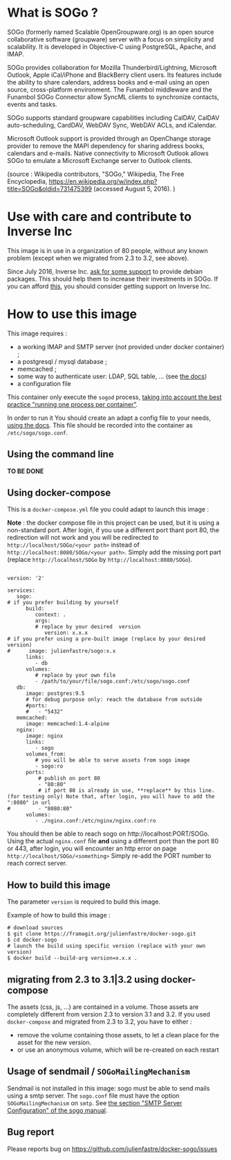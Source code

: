 # What is SOGo ?

SOGo (formerly named Scalable OpenGroupware.org) is an open source collaborative software (groupware) server with a focus on simplicity and scalability. It is developed in Objective-C using PostgreSQL, Apache, and IMAP.

SOGo provides collaboration for Mozilla Thunderbird/Lightning, Microsoft Outlook, Apple iCal/iPhone and BlackBerry client users. Its features include the ability to share calendars, address books and e-mail using an open source, cross-platform environment. The Funambol middleware and the Funambol SOGo Connector allow SyncML clients to synchronize contacts, events and tasks.

SOGo supports standard groupware capabilities including CalDAV, CalDAV auto-scheduling, CardDAV, WebDAV Sync, WebDAV ACLs, and iCalendar.

Microsoft Outlook support is provided through an OpenChange storage provider to remove the MAPI dependency for sharing address books, calendars and e-mails. Native connectivity to Microsoft Outlook allows SOGo to emulate a Microsoft Exchange server to Outlook clients.

(source : Wikipedia contributors, "SOGo," Wikipedia, The Free Encyclopedia, https://en.wikipedia.org/w/index.php?title=SOGo&oldid=731475399 (accessed August 5, 2016). )

# Use with care and contribute to Inverse Inc

This image is in use in a organization of 80 people, without any known problem (except when we migrated from 2.3 to 3.2, see above).

Since July 2016, Inverse Inc. [ask for some support](https://sogo.nu/nc/support/faq/article/why-production-packages-required-a-support-contract-from-inverse.html) to provide debian packages. This should help them to increase their investments in SOGo. If you can afford [this](https://sogo.nu/support/index_new.html#/commercial), you should consider getting support on Inverse Inc.

# How to use this image

This image requires :

- a working IMAP and SMTP server (not provided under docker container) ;
- a postgresql / mysql database ;
- memcached ;
- some way to authenticate user: LDAP, SQL table, ... (see [the docs](SOGoInstallationGuide.pdf))
- a configuration file

This container only execute the `sogod` process, [taking into account the best practice "running one process per container"](https://docs.docker.com/engine/userguide/eng-image/dockerfile_best-practices/#/run-only-one-process-per-container).

In order to run it You should create an adapt a config file to your needs, [using the docs](SOGoInstallationGuide.pdf). This file should be recorded into the container as `/etc/sogo/sogo.conf`.

## Using the command line

**TO BE DONE**

## Using docker-compose

This is a `docker-compose.yml` file you could adapt to launch this image :

**Note** : the docker compose file in this project can be used, but it is using a non-standard port. After login, if you use a different port thant port 80, the redirection will not work and you will be redirected to `http://localhost/SOGo/<your path>` instead of `http://localhost:8080/SOGo/<your path>`. Simply add the missing port part (replace `http://localhost/SOGo` by `http://localhost:8080/SOGo`).



```

version: '2'

services:
   sogo:
# if you prefer building by yourself
      build: 
         context: .
         args:
         # replace by your desired  version
            version: x.x.x
# if you prefer using a pre-built image (replace by your desired version)
#      image: julienfastre/sogo:x.x
      links: 
         - db
      volumes:
         # replace by your own file
         - /path/to/your/file/sogo.conf:/etc/sogo/sogo.conf
   db:
      image: postgres:9.5
      # for debug purpose only: reach the database from outside
      #ports:
      #   - "5432"
   memcached:
      image: memcached:1.4-alpine
   nginx:
      image: nginx
      links:
         - sogo
      volumes_from:
         # you will be able to serve assets from sogo image
         - sogo:ro
      ports:
          # publish on port 80
          - "80:80"
          # if port 80 is already in use, **replace** by this line. (for testing only) Note that, after login, you will have to add the ":8080" in url
#         - "8080:80"
      volumes: 
         - ./nginx.conf:/etc/nginx/nginx.conf:ro

```

You should then be able to reach sogo on http://localhost:PORT/SOGo. Using the actual `nginx.conf` file **and** using a different port than the port 80 or 443, after login, you will encounter an http error on page `http://localhost/SOGo/<something>` Simply re-add the PORT number to reach correct server.

## How to build this image

The parameter `version` is required to build this image.

Example of how to build this image : 

```
# download sources
$ git clone https://framagit.org/julienfastre/docker-sogo.git
$ cd docker-sogo
# launch the build using specific version (replace with your own version)
$ docker build --build-arg version=x.x.x .
```

## migrating from 2.3 to 3.1|3.2 using docker-compose

The assets (css, js, ...) are contained in a volume. Those assets are completely different from version 2.3 to version 3.1 and 3.2. If you used `docker-compose` and migrated from 2.3 to 3.2, you have to either :

- remove the volume containing those assets, to let a clean place for the asset for the new version.
- or use an anonymous volume, which will be re-created on each restart

## Usage of sendmail / `SOGoMailingMechanism`

Sendmail is not installed in this image: sogo must be able to send mails using a smtp server. The `sogo.conf` file must have the option `SOGoMailingMechanism` on `smtp`. See [the section "SMTP Server Configuration" of the sogo manual](https://sogo.nu/files/docs/SOGo%20Installation%20Guide.pdf#33).

## Bug report

Please reports bug on https://github.com/julienfastre/docker-sogo/issues

